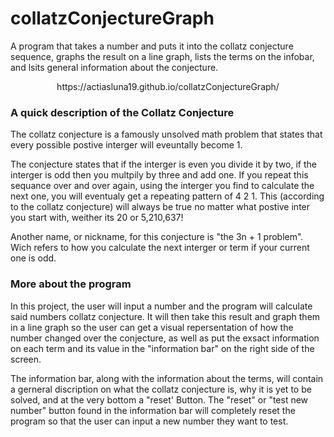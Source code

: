 # collatzConjectureGraph
A program that takes a number and puts it into the collatz conjecture sequence, graphs the result on a line graph, lists the terms on the infobar, and lsits general information about the conjecture.

<p align="center">https://actiasluna19.github.io/collatzConjectureGraph/</p>

### A quick description of the Collatz Conjecture
The collatz conjecture is a famously unsolved math problem that states that every possible postive interger will eveuntally become 1.

The conjecture states that if the interger is even you divide it by two, if the interger is odd then you multpily by three and add one. If you repeat this sequance over and over again, using the interger you find to calculate the next one, you will eventualy get a repeating pattern of 4 2 1. This (according to the collatz conjecture) will always be true no matter what postive inter you start with, weither its 20 or 5,210,637!

Another name, or nickname, for this conjecture is "the 3n + 1 problem". Wich refers to how you calculate the next interger or term if your current one is odd.

### More about the program
In this project, the user will input a number and the program will calculate said numbers collatz conjecture. It will then take this result and graph them in a line graph so the user can get a visual repersentation of how the number changed over the conjecture, as well as put the exsact information on each term and its value in the "information bar" on the right side of the screen.

The information bar, along with the information about the terms, will contain a gerneral discription on what the collatz conjecture is, why it is yet to be solved, and at the very bottom a "reset' Button. The "reset" or "test new number" button found in the information bar will completely reset the program so that the user can input a new number they want to test.
